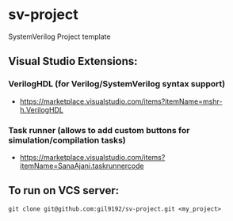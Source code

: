 # sv-project
SystemVerilog Project template

## Visual Studio Extensions:
### VerilogHDL (for Verilog/SystemVerilog syntax support)
- https://marketplace.visualstudio.com/items?itemName=mshr-h.VerilogHDL
### Task runner (allows to add custom buttons for simulation/compilation tasks)
- https://marketplace.visualstudio.com/items?itemName=SanaAjani.taskrunnercode

## To run on VCS server:
```
git clone git@github.com:gil9192/sv-project.git <my_project>
```
